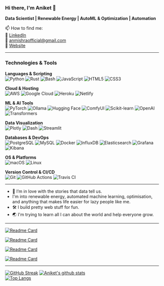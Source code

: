 ### Hi there, I'm Aniket 👋

<!--
**Aniket-Mishra/Aniket-Mishra** is a ✨ _special_ ✨ repository because its `README.md` (this file) appears on your GitHub profile.

Here are some ideas to get you started:
-->

**Data Scientist | Renewable Energy | AutoML & Optimization | Automation**

📫 How to find me:  
:office: [LinkedIn](https://www.linkedin.com/in/aniket97/)  
:email: anmishraofficial@gmail.com  
:link: [Website](https://aniket-mishra.github.io)

---

### Technologies & Tools  

**Languages & Scripting**  
![Python](https://img.shields.io/badge/Python-3776AB?logo=python&logoColor=white) ![Rust](https://img.shields.io/badge/Rust-000000?logo=rust&logoColor=white) ![Bash](https://img.shields.io/badge/Bash-121011?logo=gnu-bash&logoColor=white) ![JavaScript](https://img.shields.io/badge/JavaScript-F7DF1E?logo=javascript&logoColor=black) ![HTML5](https://img.shields.io/badge/HTML5-E34F26?logo=html5&logoColor=white) ![CSS3](https://img.shields.io/badge/CSS3-1572B6?logo=css3&logoColor=white)

**Cloud & Hosting**  
![AWS](https://img.shields.io/badge/AWS-232F3E?logo=amazon-aws&logoColor=white) ![Google Cloud](https://img.shields.io/badge/Google_Cloud-4285F4?logo=google-cloud&logoColor=white) ![Heroku](https://img.shields.io/badge/Heroku-430098?logo=heroku&logoColor=white) ![Netlify](https://img.shields.io/badge/Netlify-00C7B7?logo=netlify&logoColor=white) 

**ML & AI Tools**  
![PyTorch](https://img.shields.io/badge/PyTorch-EE4C2C?logo=pytorch&logoColor=white)  ![Ollama](https://img.shields.io/badge/Ollama-000000?logo=ollama&logoColor=white)  ![Hugging Face](https://img.shields.io/badge/Hugging%20Face-FFCC00?logo=huggingface&logoColor=black)  ![ComfyUI](https://img.shields.io/badge/ComfyUI-FFB000?logo=web&logoColor=black)  ![Scikit-learn](https://img.shields.io/badge/Scikit--learn-F7931E?logo=scikit-learn&logoColor=white)  ![OpenAI](https://img.shields.io/badge/OpenAI-412991?logo=openai&logoColor=white)  ![Transformers](https://img.shields.io/badge/Transformers-FFD21E?logo=huggingface&logoColor=black)

**Data Visualization**  
![Plotly](https://img.shields.io/badge/Plotly-3F4F75?logo=plotly&logoColor=white) ![Dash](https://img.shields.io/badge/Dash-008DE4?logo=dash&logoColor=white) ![Streamlit](https://img.shields.io/badge/Streamlit-FF4B4B?logo=streamlit&logoColor=white)  

**Databases & DevOps**  
![PostgreSQL](https://img.shields.io/badge/PostgreSQL-336791?logo=postgresql&logoColor=white) ![MySQL](https://img.shields.io/badge/MySQL-4479A1?logo=mysql&logoColor=white) ![Docker](https://img.shields.io/badge/Docker-2496ED?logo=docker&logoColor=white) ![InfluxDB](https://img.shields.io/badge/InfluxDB-22ADF6?logo=influxdb&logoColor=white) ![Elasticsearch](https://img.shields.io/badge/Elasticsearch-005571?logo=elasticsearch&logoColor=white) ![Grafana](https://img.shields.io/badge/Grafana-F46800?logo=grafana&logoColor=white) ![Kibana](https://img.shields.io/badge/Kibana-005571?logo=kibana&logoColor=white)
 
**OS & Platforms**  
![macOS](https://img.shields.io/badge/macOS-000000?logo=apple&logoColor=white) ![Linux](https://img.shields.io/badge/Linux-FCC624?logo=linux&logoColor=black)  

**Version Control & CI/CD**  
![Git](https://img.shields.io/badge/Git-F05032?logo=git&logoColor=white) ![GitHub Actions](https://img.shields.io/badge/GitHub_Actions-2088FF?logo=github-actions&logoColor=white) ![Travis CI](https://img.shields.io/badge/Travis%20CI-3EAAAF?logo=travis-ci&logoColor=white)

---

- 🌱 I’m in love with the stories that data tell us.
- I'm into renewable energy, automated machine learning, optimisation, and anything that makes life easier for lazy people like me. 
- :hammer_and_wrench: I build pretty web stuff for fun.
- :earth_asia: I'm trying to learn all I can about the world and help everyone grow.

---

[![Readme Card](https://github-readme-stats.vercel.app/api/pin/?username=Aniket-Mishra&card_width=325&theme=radical&show_owner=true&repo=dotfiles)](https://github.com/Aniket-Mishra/dotfiles)  

[![Readme Card](https://github-readme-stats.vercel.app/api/pin/?username=Aniket-Mishra&card_width=325&theme=radical&show_owner=true&repo=Scripts)](https://github.com/Aniket-Mishra/Scripts)

[![Readme Card](https://github-readme-stats.vercel.app/api/pin/?username=Aniket-Mishra&card_width=325&theme=radical&show_owner=true&repo=statistical-model-implementer)](https://github.com/Aniket-Mishra/statistical-model-implementer)

[![Readme Card](https://github-readme-stats.vercel.app/api/pin/?username=Aniket-Mishra&card_width=325&theme=radical&show_owner=true&repo=Statistics_with_Python_Specialization)](https://github.com/Aniket-Mishra/Statistics_with_Python_Specialization)

---

[![GitHub Streak](https://streak-stats.demolab.com?user=Aniket-Mishra&theme=radical&cache_seconds=86400&v=4)](https://git.io/streak-stats)
[![Aniket's github stats](https://github-readme-stats.vercel.app/api?username=Aniket-Mishra&count_private=true&include_all_commits=false&show_icons=true&theme=radical&hide_rank=false&v=3)](https://github.com/anuraghazra/github-readme-stats)  
[![Top Langs](https://github-readme-stats.vercel.app/api/top-langs/?username=Aniket-Mishra&theme=radical&langs_count=5&hide=Jupyter%20Notebook,HTML,CSS,PHP,Hack&exclude_repo=ubertech19,dotndash,ParallaxWebsite,Moonbow&v=3)](https://github.com/anuraghazra/github-readme-stats)
